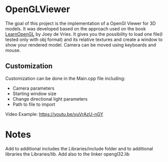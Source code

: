 # OpenGLViewer
The goal of this project is the implementation of a OpenGl Viewer for 3D models. It was developed based on the approach used on the book [ LearnOpenGL](https://learnopengl.com/) by Joey de Vries.
It gives you the possibility to load one file(I tested only with obj format) and its relative textures and create a window to show your rendered model. Camera can be moved using keyboards and mouse.

## Customization
Customization can be done in the Main.cpp file including:
* Camera parameters
* Starting window size
* Change directional light parameters
* Path to file to import



Video Example: https://youtu.be/yuVrAzU-nGY


# Notes
Add to additional includes the Libraries/include folder and to additional libraries the Libraries/lib.
Add also to the linker opengl32.lib



